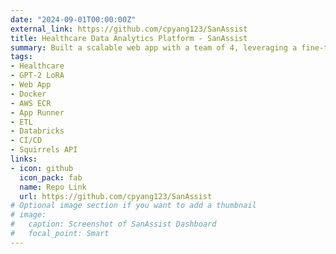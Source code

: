 ```yaml
---
date: "2024-09-01T00:00:00Z"
external_link: https://github.com/cpyang123/SanAssist
title: Healthcare Data Analytics Platform - SanAssist
summary: Built a scalable web app with a team of 4, leveraging a fine-tuned GPT-2 (LoRA) for healthcare analytics, achieving a perplexity of 3.32 (outperforming Google’s MedPaLM). Deployed using Docker on AWS ECR and App Runner.
tags:
- Healthcare
- GPT-2 LoRA
- Web App
- Docker
- AWS ECR
- App Runner
- ETL
- Databricks
- CI/CD
- Squirrels API
links:
- icon: github
  icon_pack: fab
  name: Repo Link
  url: https://github.com/cpyang123/SanAssist
# Optional image section if you want to add a thumbnail
# image:
#   caption: Screenshot of SanAssist Dashboard
#   focal_point: Smart
---
```

